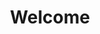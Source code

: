 ---
layout: home
title: Welcome

hero:
  name: Alette Signal
  text: Delightful data fetching for every Front-End
  tagline: Fetch data for projects of any complexity, without hating yourself in the process.
  actions:
    - theme: brand
      text: Get Started
      link: /docs/getting-started/installation
    - theme: alt
      text: Convince me
      link: /docs/overview/why-alette-signal
    - theme: alt
      text: Check partnership options
      link: /docs/partnership
---